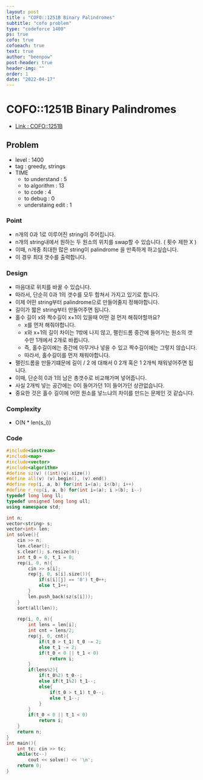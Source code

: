```yaml
---
layout: post
title : "COFO::1251B Binary Palindromes"
subtitle: "cofo problem"
type: "codeforce 1400"
ps: true
cofo: true
cofoeach: true
text: true
author: "beenpow"
post-header: true
header-img: ""
order: 1
date: "2022-04-17"
---
```

# COFO::1251B Binary Palindromes
- [Link : COFO::1251B](https://codeforces.com/problemset/problem/1251/B)


## Problem 

- level : 1400
- tag : greedy, strings
- TIME
  - to understand    : 5
  - to algorithm     : 13
  - to code          : 4
  - to debug         : 0 
  - understaing edit : 1

### Point
- n개의 0과 1로 이루어진 string이 주어집니다.
- n개의 string내에서 원하는 두 원소의 위치를 swap할 수 있습니다. ( 횟수 제한 X )
- 이때, n개중 최대한 많은 string이 palindrome 을 만족하게 하고싶습니다.
- 이 경우 최대 갯수를 출력합니다.

### Design
- 마음대로 위치를 바꿀 수 있습니다.
- 따라서, 단순히 0과 1의 갯수를 모두 합쳐서 가지고 있기로 합니다.
- 이제 어떤 string부터 palindrome으로 만들어줄지 정해야합니다.
- 길이가 짧은 string부터 만들어주면 됩니다.
- 홀수 길이 x와 짝수길이 x+1이 있을때 어떤 걸 먼저 해줘야할까요?
  - x를 먼저 해줘야합니다.
  - x와 x+1의 길이 차이는 1밖에 나지 않고, 팰린드롬 중간에 들어가는 원소의 갯수만 1개에서 2개로 바뀝니다.
  - 즉, 홀수길이에는 중간에 아무거나 넣을 수 있고 짝수길이에는 그렇지 않습니다.
  - 따라서, 홀수길이를 먼저 채워야합니다.
- 팰린드롬을 만들기떄문에 길이 / 2 에 대해서 0 2개 혹은 1 2개씩 채워넣어주면 됩니다.
- 이때, 단순히 0과 1의 남은 총갯수로 비교해가며 넣어줍니다.
- 사실 2개씩 넣는 공간에는 0이 들어가던 1이 들어가던 상관없습니다.
- 중요한 것은 홀수 길이에 어떤 원소를 넣느냐의 차이를 만드는 문제인 것 같습니다.

### Complexity
- O(N * len(s_i))

### Code

```cpp
#include<iostream>
#include<map>
#include<vector>
#include<algorithm>
#define sz(v) ((int)(v).size())
#define all(v) (v).begin(), (v).end()
#define rep(i, a, b) for(int i=(a); i<(b); i++)
#define r_rep(i, a, b) for(int i=(a); i >(b); i--)
typedef long long ll;
typedef unsigned long long ull;
using namespace std;

int n;
vector<string> s;
vector<int> len;
int solve(){
    cin >> n;
    len.clear();
    s.clear(); s.resize(n);
    int t_0 = 0, t_1 = 0;
    rep(i, 0, n){
        cin >> s[i];
        rep(j, 0, s[i].size()){
            if(s[i][j] == '0') t_0++;
            else t_1++;
        }
        len.push_back(sz(s[i]));
    }
    sort(all(len));
    
    rep(i, 0, n){
        int lens = len[i];
        int cnt = lens/2;
        rep(j, 0, cnt){
            if(t_0 > t_1) t_0 -= 2;
            else t_1 -= 2;
            if(t_0 < 0 || t_1 < 0)
                return i;
        }
        if(lens%2){
            if(t_0%2) t_0--;
            else if(t_1%2) t_1--;
            else{
                if(t_0 > t_1) t_0--;
                else t_1--;
            }
        }
        if(t_0 < 0 || t_1 < 0)
            return i;
    }
    return n;
}
int main(){
    int tc; cin >> tc;
    while(tc--)
        cout << solve() << '\n';
    return 0;
}
```
